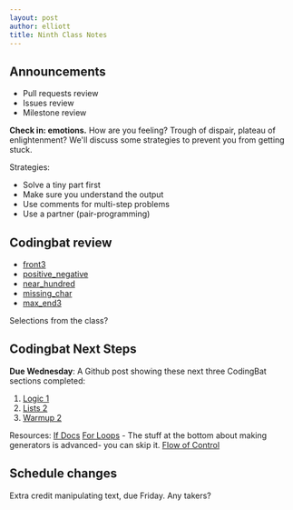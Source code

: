 ```yaml
--- 
layout: post
author: elliott
title: Ninth Class Notes
---
```


## Announcements
* Pull requests review
* Issues review
* Milestone review

**Check in: emotions.**  How are you feeling?  Trough of dispair, plateau of enlightenment?  We'll discuss some strategies to prevent you from getting stuck.

Strategies:
* Solve a tiny part first
* Make sure you understand the output
* Use comments for multi-step problems
* Use a partner (pair-programming)

## Codingbat review
* [front3](http://codingbat.com/prob/p147920)
* [positive_negative](http://codingbat.com/prob/p162058)
* [near_hundred](http://codingbat.com/prob/p124676)
* [missing_char](http://codingbat.com/prob/p149524)
* [max_end3](http://codingbat.com/prob/p135290)

Selections from the class?

## Codingbat Next Steps
**Due Wednesday**: A Github post showing these next three CodingBat sections completed:

1. [Logic 1](http://codingbat.com/python/Logic-1)
2. [Lists 2](http://codingbat.com/python/Logic-2)
3. [Warmup 2](http://codingbat.com/python/Warmup-2)

Resources:
[If Docs](http://codingbat.com/doc/python-if-boolean.html)
[For Loops](https://wiki.python.org/moin/ForLoop) - The stuff at the bottom about making generators is advanced- you can skip it.
[Flow of Control](http://docs.python.org/2/tutorial/controlflow.html)


## Schedule changes

Extra credit manipulating text, due Friday.  Any takers?
